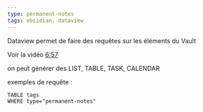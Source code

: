```yaml
---
type: permanent-notes
tags: obsidian, dataview
---
```

Dataview permet de faire des requêtes sur les éléments du Vault

Voir la vidéo [6:57](https://www.youtube.com/watch?v=JTObSymEvWA\&t=6m57s) 

on peut générer des LIST, TABLE, TASK, CALENDAR

exemples  de requête :

```dataview
TABLE tags 
WHERE type="permanent-notes"
```

